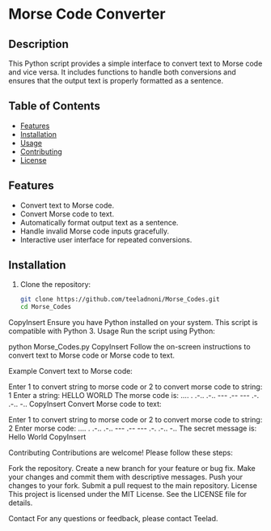 # Morse Code Converter

## Description

This Python script provides a simple interface to convert text to Morse code and vice versa. 
It includes functions to handle both conversions and ensures that the output text is properly formatted as a sentence.

## Table of Contents

- [Features](#features)
- [Installation](#installation)
- [Usage](#usage)
- [Contributing](#contributing)
- [License](#license)

## Features

- Convert text to Morse code.
- Convert Morse code to text.
- Automatically format output text as a sentence.
- Handle invalid Morse code inputs gracefully.
- Interactive user interface for repeated conversions.

## Installation

1. Clone the repository:
   ```bash
   git clone https://github.com/teeladnoni/Morse_Codes.git
   cd Morse_Codes
CopyInsert
Ensure you have Python installed on your system. This script is compatible with Python 3.
Usage
Run the script using Python:

python Morse_Codes.py
CopyInsert
Follow the on-screen instructions to convert text to Morse code or Morse code to text.

Example
Convert text to Morse code:

Enter 1 to convert string to morse code or 2 to convert morse code to string: 1
Enter a string: HELLO WORLD
The morse code is:
.... . .-.. .-.. ---   .-- --- .-. .-.. -..
CopyInsert
Convert Morse code to text:

Enter 1 to convert string to morse code or 2 to convert morse code to string: 2
Enter morse code: .... . .-.. .-.. ---   .-- --- .-. .-.. -..
The secret message is:
Hello World
CopyInsert


Contributing
Contributions are welcome! Please follow these steps:

Fork the repository.
Create a new branch for your feature or bug fix.
Make your changes and commit them with descriptive messages.
Push your changes to your fork.
Submit a pull request to the main repository.
License
This project is licensed under the MIT License. See the LICENSE file for details.

Contact
For any questions or feedback, please contact Teelad.

